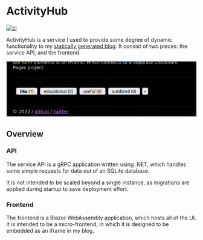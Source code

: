 # ActivityHub

[![ci](https://github.com/crookm/blog.activityhub/actions/workflows/ci.yml/badge.svg)](https://github.com/crookm/blog.activityhub/actions/workflows/ci.yml)

ActivityHub is a service I used to provide some degree of dynamic functionality to
my [statically generated blog](https://github.com/crookm/blog). It consist of two pieces: the service API, and the
frontend.

![screenshot of the frontend embedded into a blog page](docs/example.png)

## Overview

### API

The service API is a gRPC application written using .NET, which handles some simple requests for data out of an SQLite
database.

It is not intended to be scaled beyond a single instance, as migrations are applied during startup to save deployment
effort.

### Frontend

The frontend is a Blazor WebAssembly application, which hosts all of the UI. It is intended to be a micro-frontend, in
which it is designed to be embedded as an iframe in my blog.
